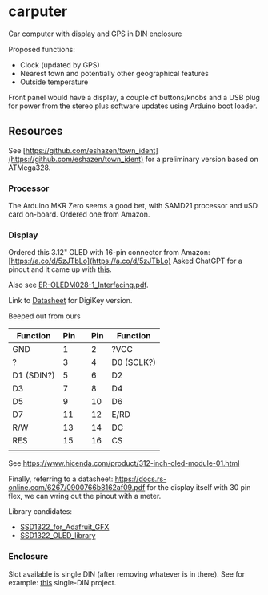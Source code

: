 # carputer

Car computer with display and GPS in DIN enclosure

Proposed functions:

* Clock (updated by GPS)
* Nearest town and potentially other geographical features
* Outside temperature

Front panel would have a display, a couple of buttons/knobs
and a USB plug for power from the stereo plus software updates
using Arduino boot loader.

## Resources

See [https://github.com/eshazen/town_ident](https://github.com/eshazen/town_ident)
for a preliminary version based on ATMega328.

### Processor

The Arduino MKR Zero seems a good bet, with SAMD21 processor and uSD card on-board.
Ordered one from Amazon.

### Display

Ordered this 3.12" OLED with 16-pin connector from Amazon:  [https://a.co/d/5zJTbLo](https://a.co/d/5zJTbLo)
Asked ChatGPT for a pinout and it came up with [this](https://chatgpt.com/share/68c1a13d-e6dc-8000-bd67-d93712c7cb28).

Also see [ER-OLEDM028-1_Interfacing.pdf](Docs/ER-OLEDM028-1_Interfacing.pdf).

Link to
[Datasheet](https://newhavendisplay.com/content/specs/NHD-3.12-25664UCY2.pdf) for DigiKey version.

Beeped out from ours

| Function   | Pin |   | Pin | Function   |
|------------|-----|---|-----|------------|
| GND        | 1   |   | 2   | ?VCC       |
| ?          | 3   |   | 4   | D0 (SCLK?) |
| D1 (SDIN?) | 5   |   | 6   | D2         |
| D3         | 7   |   | 8   | D4         |
| D5         | 9   |   | 10  | D6         |
| D7         | 11  |   | 12  | E/RD       |
| R/W        | 13  |   | 14  | DC         |
| RES        | 15  |   | 16  | CS         |
|            |     |   |     |            |

See https://www.hicenda.com/product/312-inch-oled-module-01.html

Finally, referring to a datasheet: https://docs.rs-online.com/6267/0900766b8162af09.pdf
for the display itself with 30 pin flex, we can wring out the pinout with a meter.


Library candidates:

* [SSD1322_for_Adafruit_GFX](https://github.com/venice1200/SSD1322_for_Adafruit_GFX)
* [SSD1322_OLED_library](https://github.com/wjklimek1/SSD1322_OLED_library)

### Enclosure

Slot available is single DIN (after removing whatever is in there).
See for example: [this](https://www.thingiverse.com/thing:2090567) single-DIN project.




